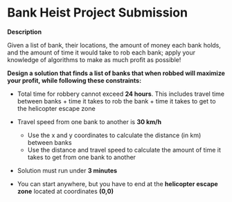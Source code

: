 # Bank Heist Project Submission

**Description**

Given a list of bank, their locations, the amount of money each bank holds, and the amount of time it would take to rob each bank; apply your knowledge of algorithms to make as much profit as possible!

**Design a solution that finds a list of banks that when robbed will maximize your profit, while following these constraints:**

- Total time for robbery cannot exceed **24 hours**. This includes travel time between banks + time it takes to rob the bank + time it takes to get to the helicopter escape zone

- Travel speed from one bank to another is **30 km/h**
    - Use the x and y coordinates to calculate the distance (in km) between banks
    - Use the distance and travel speed to calculate the amount of time it takes to get from one bank to another

- Solution must run under **3 minutes**

- You can start anywhere, but you have to end at the **helicopter escape zone** located at coordinates **(0,0)**
